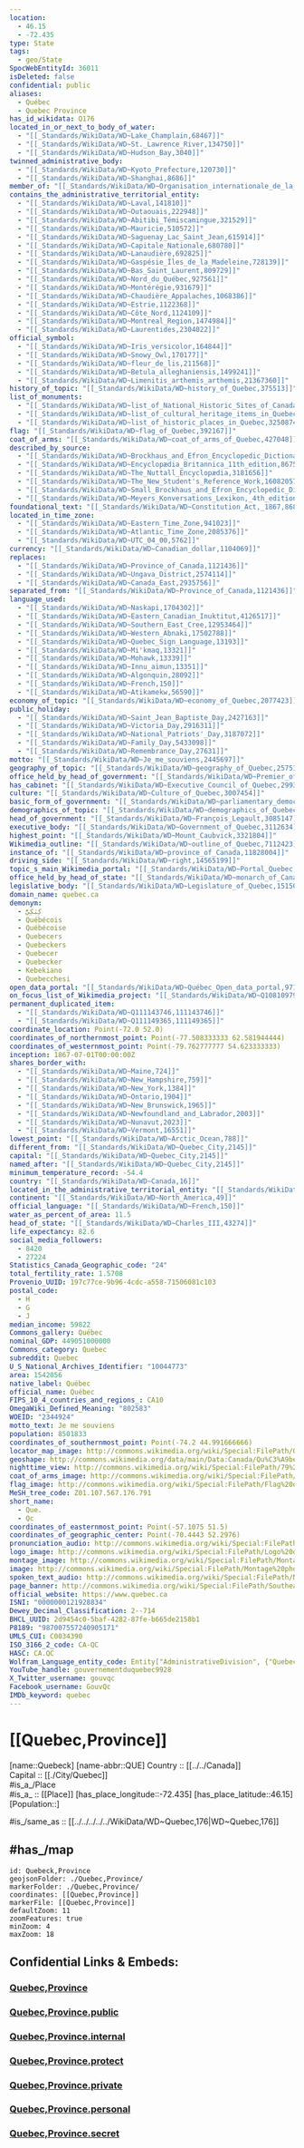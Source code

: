```yaml
---
location:
  - 46.15
  - -72.435
type: State
tags:
  - geo/State
SpocWebEntityId: 36011
isDeleted: false
confidential: public
aliases:
  - Québec
  - Quebec Province
has_id_wikidata: Q176
located_in_or_next_to_body_of_water:
  - "[[_Standards/WikiData/WD~Lake_Champlain,68467]]"
  - "[[_Standards/WikiData/WD~St._Lawrence_River,134750]]"
  - "[[_Standards/WikiData/WD~Hudson_Bay,3040]]"
twinned_administrative_body:
  - "[[_Standards/WikiData/WD~Kyoto_Prefecture,120730]]"
  - "[[_Standards/WikiData/WD~Shanghai,8686]]"
member_of: "[[_Standards/WikiData/WD~Organisation_internationale_de_la_Francophonie,134102]]"
contains_the_administrative_territorial_entity:
  - "[[_Standards/WikiData/WD~Laval,141810]]"
  - "[[_Standards/WikiData/WD~Outaouais,222948]]"
  - "[[_Standards/WikiData/WD~Abitibi_Témiscamingue,321529]]"
  - "[[_Standards/WikiData/WD~Mauricie,510572]]"
  - "[[_Standards/WikiData/WD~Saguenay_Lac_Saint_Jean,615914]]"
  - "[[_Standards/WikiData/WD~Capitale_Nationale,680780]]"
  - "[[_Standards/WikiData/WD~Lanaudière,692825]]"
  - "[[_Standards/WikiData/WD~Gaspésie_Îles_de_la_Madeleine,728139]]"
  - "[[_Standards/WikiData/WD~Bas_Saint_Laurent,809729]]"
  - "[[_Standards/WikiData/WD~Nord_du_Québec,927561]]"
  - "[[_Standards/WikiData/WD~Montérégie,931679]]"
  - "[[_Standards/WikiData/WD~Chaudière_Appalaches,1068386]]"
  - "[[_Standards/WikiData/WD~Estrie,1122368]]"
  - "[[_Standards/WikiData/WD~Côte_Nord,1124109]]"
  - "[[_Standards/WikiData/WD~Montreal_Region,1474984]]"
  - "[[_Standards/WikiData/WD~Laurentides,2304022]]"
official_symbol:
  - "[[_Standards/WikiData/WD~Iris_versicolor,164844]]"
  - "[[_Standards/WikiData/WD~Snowy_Owl,170177]]"
  - "[[_Standards/WikiData/WD~fleur_de_lis,211568]]"
  - "[[_Standards/WikiData/WD~Betula_alleghaniensis,1499241]]"
  - "[[_Standards/WikiData/WD~Limenitis_arthemis_arthemis,21367360]]"
history_of_topic: "[[_Standards/WikiData/WD~history_of_Quebec,375513]]"
list_of_monuments:
  - "[[_Standards/WikiData/WD~list_of_National_Historic_Sites_of_Canada_in_Quebec,378616]]"
  - "[[_Standards/WikiData/WD~list_of_cultural_heritage_items_in_Quebec,3247234]]"
  - "[[_Standards/WikiData/WD~list_of_historic_places_in_Quebec,3250874]]"
flag: "[[_Standards/WikiData/WD~flag_of_Quebec,392167]]"
coat_of_arms: "[[_Standards/WikiData/WD~coat_of_arms_of_Quebec,427048]]"
described_by_source:
  - "[[_Standards/WikiData/WD~Brockhaus_and_Efron_Encyclopedic_Dictionary,602358]]"
  - "[[_Standards/WikiData/WD~Encyclopædia_Britannica_11th_edition,867541]]"
  - "[[_Standards/WikiData/WD~The_Nuttall_Encyclopædia,3181656]]"
  - "[[_Standards/WikiData/WD~The_New_Student's_Reference_Work,16082057]]"
  - "[[_Standards/WikiData/WD~Small_Brockhaus_and_Efron_Encyclopedic_Dictionary,19180675]]"
  - "[[_Standards/WikiData/WD~Meyers_Konversations_Lexikon,_4th_edition_(1885_1890),19219752]]"
foundational_text: "[[_Standards/WikiData/WD~Constitution_Act,_1867,868884]]"
located_in_time_zone:
  - "[[_Standards/WikiData/WD~Eastern_Time_Zone,941023]]"
  - "[[_Standards/WikiData/WD~Atlantic_Time_Zone,2085376]]"
  - "[[_Standards/WikiData/WD~UTC_04_00,5762]]"
currency: "[[_Standards/WikiData/WD~Canadian_dollar,1104069]]"
replaces:
  - "[[_Standards/WikiData/WD~Province_of_Canada,1121436]]"
  - "[[_Standards/WikiData/WD~Ungava_District,2574114]]"
  - "[[_Standards/WikiData/WD~Canada_East,2935756]]"
separated_from: "[[_Standards/WikiData/WD~Province_of_Canada,1121436]]"
language_used:
  - "[[_Standards/WikiData/WD~Naskapi,1704302]]"
  - "[[_Standards/WikiData/WD~Eastern_Canadian_Inuktitut,4126517]]"
  - "[[_Standards/WikiData/WD~Southern_East_Cree,12953464]]"
  - "[[_Standards/WikiData/WD~Western_Abnaki,17502788]]"
  - "[[_Standards/WikiData/WD~Quebec_Sign_Language,13193]]"
  - "[[_Standards/WikiData/WD~Mi'kmaq,13321]]"
  - "[[_Standards/WikiData/WD~Mohawk,13339]]"
  - "[[_Standards/WikiData/WD~Innu_aimun,13351]]"
  - "[[_Standards/WikiData/WD~Algonquin,28092]]"
  - "[[_Standards/WikiData/WD~French,150]]"
  - "[[_Standards/WikiData/WD~Atikamekw,56590]]"
economy_of_topic: "[[_Standards/WikiData/WD~economy_of_Quebec,2077423]]"
public_holiday:
  - "[[_Standards/WikiData/WD~Saint_Jean_Baptiste_Day,2427163]]"
  - "[[_Standards/WikiData/WD~Victoria_Day,2916311]]"
  - "[[_Standards/WikiData/WD~National_Patriots'_Day,3187072]]"
  - "[[_Standards/WikiData/WD~Family_Day,5433098]]"
  - "[[_Standards/WikiData/WD~Remembrance_Day,27631]]"
motto: "[[_Standards/WikiData/WD~Je_me_souviens,2445697]]"
geography_of_topic: "[[_Standards/WikiData/WD~geography_of_Quebec,2575182]]"
office_held_by_head_of_government: "[[_Standards/WikiData/WD~Premier_of_Quebec,2911019]]"
has_cabinet: "[[_Standards/WikiData/WD~Executive_Council_of_Quebec,2993943]]"
culture: "[[_Standards/WikiData/WD~Culture_of_Quebec,3007454]]"
basic_form_of_government: "[[_Standards/WikiData/WD~parliamentary_democracy,3043547]]"
demographics_of_topic: "[[_Standards/WikiData/WD~demographics_of_Quebec,3044407]]"
head_of_government: "[[_Standards/WikiData/WD~François_Legault,3085147]]"
executive_body: "[[_Standards/WikiData/WD~Government_of_Quebec,3112634]]"
highest_point: "[[_Standards/WikiData/WD~Mount_Caubvick,3321804]]"
Wikimedia_outline: "[[_Standards/WikiData/WD~outline_of_Quebec,7112423]]"
instance_of: "[[_Standards/WikiData/WD~province_of_Canada,11828004]]"
driving_side: "[[_Standards/WikiData/WD~right,14565199]]"
topic_s_main_Wikimedia_portal: "[[_Standards/WikiData/WD~Portal_Quebec,14614968]]"
office_held_by_head_of_state: "[[_Standards/WikiData/WD~monarch_of_Canada,14931511]]"
legislative_body: "[[_Standards/WikiData/WD~Legislature_of_Quebec,15150880]]"
domain_name: quebec.ca
demonym:
  - كِبَكِيٌّ
  - Québécois
  - Québécoise
  - Quebecers
  - Quebeckers
  - Quebecer
  - Quebecker
  - Kebekiano
  - Quebecchesi
open_data_portal: "[[_Standards/WikiData/WD~Québec_Open_data_portal,97125332]]"
on_focus_list_of_Wikimedia_project: "[[_Standards/WikiData/WD~Q108109790,108109790]]"
permanent_duplicated_item:
  - "[[_Standards/WikiData/WD~Q111143746,111143746]]"
  - "[[_Standards/WikiData/WD~Q111149365,111149365]]"
coordinate_location: Point(-72.0 52.0)
coordinates_of_northernmost_point: Point(-77.508333333 62.581944444)
coordinates_of_westernmost_point: Point(-79.762777777 54.623333333)
inception: 1867-07-01T00:00:00Z
shares_border_with:
  - "[[_Standards/WikiData/WD~Maine,724]]"
  - "[[_Standards/WikiData/WD~New_Hampshire,759]]"
  - "[[_Standards/WikiData/WD~New_York,1384]]"
  - "[[_Standards/WikiData/WD~Ontario,1904]]"
  - "[[_Standards/WikiData/WD~New_Brunswick,1965]]"
  - "[[_Standards/WikiData/WD~Newfoundland_and_Labrador,2003]]"
  - "[[_Standards/WikiData/WD~Nunavut,2023]]"
  - "[[_Standards/WikiData/WD~Vermont,16551]]"
lowest_point: "[[_Standards/WikiData/WD~Arctic_Ocean,788]]"
different_from: "[[_Standards/WikiData/WD~Quebec_City,2145]]"
capital: "[[_Standards/WikiData/WD~Quebec_City,2145]]"
named_after: "[[_Standards/WikiData/WD~Quebec_City,2145]]"
minimum_temperature_record: -54.4
country: "[[_Standards/WikiData/WD~Canada,16]]"
located_in_the_administrative_territorial_entity: "[[_Standards/WikiData/WD~Canada,16]]"
continent: "[[_Standards/WikiData/WD~North_America,49]]"
official_language: "[[_Standards/WikiData/WD~French,150]]"
water_as_percent_of_area: 11.5
head_of_state: "[[_Standards/WikiData/WD~Charles_III,43274]]"
life_expectancy: 82.6
social_media_followers:
  - 8420
  - 27224
Statistics_Canada_Geographic_code: "24"
total_fertility_rate: 1.5708
Provenio_UUID: 197c77ce-9b96-4cdc-a558-71506081c103
postal_code:
  - H
  - G
  - J
median_income: 59822
Commons_gallery: Québec
nominal_GDP: 449051000000
Commons_category: Quebec
subreddit: Quebec
U_S_National_Archives_Identifier: "10044773"
area: 1542056
native_label: Québec
official_name: Québec
FIPS_10_4_countries_and_regions_: CA10
OmegaWiki_Defined_Meaning: "802583"
WOEID: "2344924"
motto_text: Je me souviens
population: 8501833
coordinates_of_southernmost_point: Point(-74.2 44.991666666)
locator_map_image: http://commons.wikimedia.org/wiki/Special:FilePath/Quebec%20in%20Canada%202.svg
geoshape: http://commons.wikimedia.org/data/main/Data:Canada/Qu%C3%A9bec.map
nighttime_view: http://commons.wikimedia.org/wiki/Special:FilePath/79%20-%20Qu%C3%A9bec%20-%20Juin%202009.jpg
coat_of_arms_image: http://commons.wikimedia.org/wiki/Special:FilePath/Coat%20of%20arms%20of%20Quebec.svg
flag_image: http://commons.wikimedia.org/wiki/Special:FilePath/Flag%20of%20Quebec.svg
MeSH_tree_code: Z01.107.567.176.791
short_name:
  - Que.
  - Qc
coordinates_of_easternmost_point: Point(-57.1075 51.5)
coordinates_of_geographic_center: Point(-70.4443 52.2976)
pronunciation_audio: http://commons.wikimedia.org/wiki/Special:FilePath/FR-Qu%C3%A9bec.ogg
logo_image: http://commons.wikimedia.org/wiki/Special:FilePath/Logo%20du%20le%20gouvernement%20du%20Qu%C3%A9bec.svg
montage_image: http://commons.wikimedia.org/wiki/Special:FilePath/Montage%20photo%20Qu%C3%A9bec.png
image: http://commons.wikimedia.org/wiki/Special:FilePath/Montage%20photo%20Qu%C3%A9bec.png
spoken_text_audio: http://commons.wikimedia.org/wiki/Special:FilePath/Nl-Qu%C3%A9bec%20%28provincie%29-article.ogg
page_banner: http://commons.wikimedia.org/wiki/Special:FilePath/Southeastern%20Quebec-banner.jpg
official_website: https://www.quebec.ca
ISNI: "0000000121928834"
Dewey_Decimal_Classification: 2--714
BHCL_UUID: 2d9454c0-5baf-4282-87fe-b665de2158b1
P8189: "987007557240905171"
UMLS_CUI: C0034390
ISO_3166_2_code: CA-QC
HASC: CA.QC
Wolfram_Language_entity_code: Entity["AdministrativeDivision", {"Quebec", "Canada"}]
YouTube_handle: gouvernementduquebec9928
X_Twitter_username: gouvqc
Facebook_username: GouvQc
IMDb_keyword: quebec
---
```


# [[Quebec,Province]] 

[name::Quebeck] 
[name-abbr::QUE] 
Country :: [[../../Canada]]  
Capital :: [[./City/Quebec]]   
#is_a_/Place  
#is_a_ :: [[Place]] 
[has_place_longitude::-72.435] 
[has_place_latitude::46.15] 
[Population::] 


#is_/same_as ::  [[../../../../../WikiData/WD~Quebec,176|WD~Quebec,176]] 

## #has_/map 

```leaflet
id: Quebeck,Province
geojsonFolder: ./Quebec,Province/
markerFolder: ./Quebec,Province/
coordinates: [[Quebec,Province]] 
markerFile: [[Quebec,Province]] 
defaultZoom: 11 
zoomFeatures: true 
minZoom: 4 
maxZoom: 18
```


## Confidential Links & Embeds: 

### [Quebec,Province](/_Standards/Earth/Continent/America~North/Canada/provinces~Canada/Quebec,Province.md) 

### [Quebec,Province.public](/_public/Earth/Continent/America~North/Canada/provinces~Canada/Quebec,Province.public.md) 

### [Quebec,Province.internal](/_internal/Earth/Continent/America~North/Canada/provinces~Canada/Quebec,Province.internal.md) 

### [Quebec,Province.protect](/_protect/Earth/Continent/America~North/Canada/provinces~Canada/Quebec,Province.protect.md) 

### [Quebec,Province.private](/_private/Earth/Continent/America~North/Canada/provinces~Canada/Quebec,Province.private.md) 

### [Quebec,Province.personal](/_personal/Earth/Continent/America~North/Canada/provinces~Canada/Quebec,Province.personal.md) 

### [Quebec,Province.secret](/_secret/Earth/Continent/America~North/Canada/provinces~Canada/Quebec,Province.secret.md)

